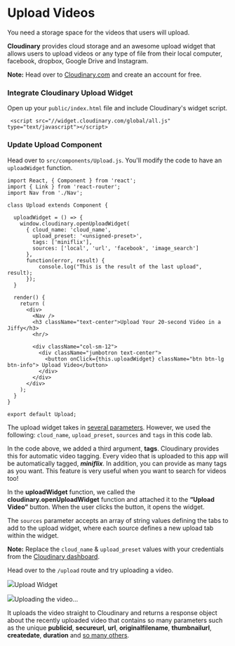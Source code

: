 # Upload Videos

You need a storage space for the videos that users will upload. 

**Cloudinary** provides cloud storage and an awesome upload widget that allows users to upload videos or any type of file from their local computer, facebook, dropbox, Google Drive and Instagram.

**Note:** Head over to [Cloudinary.com](https://synd.co/2sypmf2) and create an account for free.

### Integrate Cloudinary Upload Widget

Open up your `public/index.html` file and include Cloudinary's widget script.


```code
 <script src="//widget.cloudinary.com/global/all.js" type="text/javascript"></script>
```

### Update Upload Component

Head over to `src/components/Upload.js`. You'll modify the code to have an `uploadWidget` function.


```code
import React, { Component } from 'react';
import { Link } from 'react-router';
import Nav from './Nav';

class Upload extends Component {

  uploadWidget = () => {
    window.cloudinary.openUploadWidget(
      { cloud_name: 'cloud_name',
        upload_preset: '<unsigned-preset>',
        tags: ['miniflix'],
        sources: ['local', 'url', 'facebook', 'image_search']
      },
      function(error, result) {
          console.log("This is the result of the last upload", result);
      });
  }

  render() {
    return (
      <div>
        <Nav />
        <h3 className="text-center">Upload Your 20-second Video in a Jiffy</h3>
        <hr/>

        <div className="col-sm-12">
          <div className="jumbotron text-center">
            <button onClick={this.uploadWidget} className="btn btn-lg btn-info"> Upload Video</button>
          </div>
        </div>
      </div>
    );
  }
}

export default Upload;
```

The upload widget takes in [several parameters](https://cloudinary.com/documentation/upload_widget). However, we used the following: `cloud_name`, `upload_preset`, `sources` and `tags` in this code lab. 

In the code above, we added a third argument, **tags**. Cloudinary provides this for automatic video tagging. Every video that is uploaded to this app will be automatically tagged, _**miniflix**_. In addition, you can provide as many tags as you want. This feature is very useful when you want to search for videos too!

In the **uploadWidget** function, we called the **cloudinary.openUploadWidget** function and attached it to the **“Upload Video”** button. When the user clicks the button, it opens the widget.

The `sources` parameter accepts an array of string values defining the tabs to add to the upload widget, where each source defines a new upload tab within the widget. 

**Note:** Replace the `cloud_name` & `upload_preset` values with your credentials from the [Cloudinary dashboard](https://synd.co/2tteZFP).

Head over to the `/upload` route and try uploading a video.

![](https://cdn.scotch.io/21401/hdXhoRncSRaEmKGSAPd7_image6.png)Upload Widget

![](https://cdn.scotch.io/21401/ty6p6MF6SuE7KYpVcej5_image12.png)Uploading the video...

It uploads the video straight to Cloudinary and returns a response object about the recently uploaded video that contains so many parameters such as the unique **publicid**, **secureurl**, **url**, **originalfilename**, **thumbnailurl**, **createdate**, **duration** and [so many others](https://synd.co/2s7tfX3).



